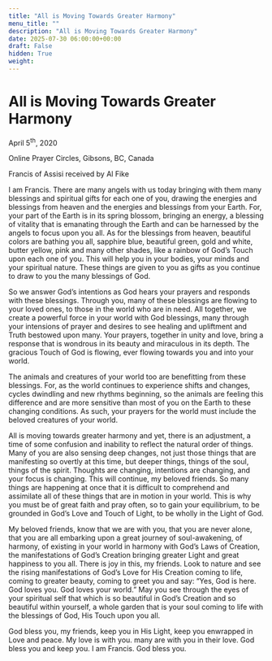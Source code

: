```yaml
---
title: "All is Moving Towards Greater Harmony"
menu_title: ""
description: "All is Moving Towards Greater Harmony"
date: 2025-07-30 06:00:00+00:00
draft: False
hidden: True
weight:
---
```

# All is Moving Towards Greater Harmony

April 5<sup>th</sup>, 2020

Online Prayer Circles, Gibsons, BC, Canada

Francis of Assisi received by Al Fike

I am Francis. There are many angels with us today bringing with them many blessings and spiritual gifts for each one of you, drawing the energies and blessings from heaven and the energies and blessings from your Earth. For, your part of the Earth is in its spring blossom, bringing an energy, a blessing of vitality that is emanating through the Earth and can be harnessed by the angels to focus upon you all. As for the blessings from heaven, beautiful colors are bathing you all, sapphire blue, beautiful green, gold and white, butter yellow, pink and many other shades, like a rainbow of God’s Touch upon each one of you. This will help you in your bodies, your minds and your spiritual nature. These things are given to you as gifts as you continue to draw to you the many blessings of God.

So we answer God’s intentions as God hears your prayers and responds with these blessings. Through you, many of these blessings are flowing to your loved ones, to those in the world who are in need. All together, we create a powerful force in your world with God blessings, many through your intensions of prayer and desires to see healing and upliftment and Truth bestowed upon many. Your prayers, together in unity and love, bring a response that is wondrous in its beauty and miraculous in its depth. The gracious Touch of God is flowing, ever flowing towards you and into your world.

The animals and creatures of your world too are benefitting from these blessings. For, as the world continues to experience shifts and changes, cycles dwindling and new rhythms beginning, so the animals are feeling this difference and are more sensitive than most of you on the Earth to these changing conditions. As such, your prayers for the world must include the beloved creatures of your world.

All is moving towards greater harmony and yet, there is an adjustment, a time of some confusion and inability to reflect the natural order of things. Many of you are also sensing deep changes, not just those things that are manifesting so overtly at this time, but deeper things, things of the soul, things of the spirit. Thoughts are changing, intentions are changing, and your focus is changing. This will continue, my beloved friends. So many things are happening at once that it is difficult to comprehend and assimilate all of these things that are in motion in your world. This is why you must be of great faith and pray often, so to gain your equilibrium, to be grounded in God’s Love and Touch of Light, to be wholly in the Light of God.

My beloved friends, know that we are with you, that you are never alone, that you are all embarking upon a great journey of soul-awakening, of harmony, of existing in your world in harmony with God’s Laws of Creation, the manifestations of God’s Creation bringing greater Light and great happiness to you all. There is joy in this, my friends. Look to nature and see the rising manifestations of God’s Love for His Creation coming to life, coming to greater beauty, coming to greet you and say: “Yes, God is here. God loves you. God loves your world.” May you see through the eyes of your spiritual self that which is so beautiful in God’s Creation and so beautiful within yourself, a whole garden that is your soul coming to life with the blessings of God, His Touch upon you all.

God bless you, my friends, keep you in His Light, keep you enwrapped in Love and peace. My love is with you. many are with you in their love. God bless you and keep you. I am Francis. God bless you.
